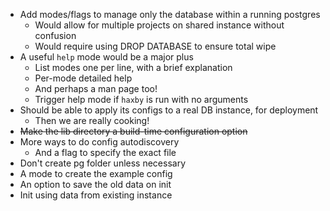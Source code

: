 * Add modes/flags to manage only the database within a running postgres
    * Would allow for multiple projects on shared instance without confusion
    * Would require using DROP DATABASE to ensure total wipe
* A useful `help` mode would be a major plus
    * List modes one per line, with a brief explanation
    * Per-mode detailed help
    * And perhaps a man page too!
    * Trigger help mode if `haxby` is run with no arguments
* Should be able to apply its configs to a real DB instance, for deployment
    * Then we are really cooking!
* <strike>Make the lib directory a build-time configuration option</strike>
* More ways to do config autodiscovery
    * And a flag to specify the exact file
* Don't create pg folder unless necessary
* A mode to create the example config
* An option to save the old data on init
* Init using data from existing instance
